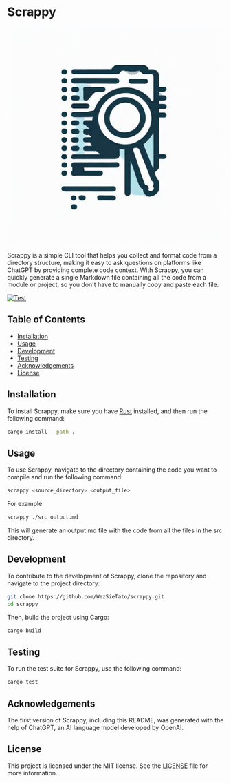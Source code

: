 # Scrappy

<p align="center">
  <img src="logo.jpeg" alt="Scrappy Scrappy Doo">
</p>


Scrappy is a simple CLI tool that helps you collect and format code from a directory structure, making it easy to ask questions on platforms like ChatGPT by providing complete code context. With Scrappy, you can quickly generate a single Markdown file containing all the code from a module or project, so you don't have to manually copy and paste each file.

[![Test](https://github.com/WezSieTato/scrappy/actions/workflows/test.yml/badge.svg)](https://github.com/WezSieTato/scrappy/actions/workflows/test.yml)

## Table of Contents

- [Installation](#installation)
- [Usage](#usage)
- [Development](#development)
- [Testing](#testing)
- [Acknowledgements](#acknowledgements)
- [License](#license)

## Installation

To install Scrappy, make sure you have [Rust](https://www.rust-lang.org/tools/install) installed, and then run the following command:

```sh
cargo install --path .
```

## Usage

To use Scrappy, navigate to the directory containing the code you want to compile and run the following command:

```sh
scrappy <source_directory> <output_file>
```

For example:

```sh
scrappy ./src output.md
```
This will generate an output.md file with the code from all the files in the src directory.

## Development
To contribute to the development of Scrappy, clone the repository and navigate to the project directory:

```sh
git clone https://github.com/WezSieTato/scrappy.git
cd scrappy
```

Then, build the project using Cargo:
```sh
cargo build
```

## Testing

To run the test suite for Scrappy, use the following command:
```sh
cargo test
```

## Acknowledgements

The first version of Scrappy, including this README, was generated with the help of ChatGPT, an AI language model developed by OpenAI.

## License

This project is licensed under the MIT license. See the [LICENSE](LICENSE) file for more information.
